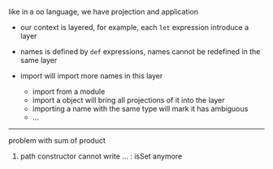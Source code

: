 

like in a oo language, we have projection and application

* our context is layered, for example, each `let` expression introduce a layer

* names is defined by `def` expressions, names cannot be redefined in the same layer

* import will import more names in this layer
    * import from a module
    * import a object will bring all projections of it into the layer
    * importing a name with the same type will mark it has ambiguous
    * ...



--------------


problem with sum of product

1. path constructor cannot write ... : isSet anymore
